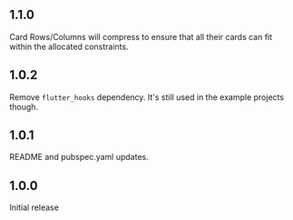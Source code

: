 ## 1.1.0

Card Rows/Columns will compress to ensure that all their cards can fit within the allocated constraints.

## 1.0.2

Remove `flutter_hooks` dependency. It's still used in the example projects though.

## 1.0.1

README and pubspec.yaml updates.

## 1.0.0

Initial release